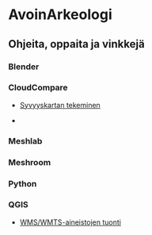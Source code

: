 # AvoinArkeologi
## Ohjeita, oppaita ja vinkkejä

### Blender

### CloudCompare

- [Syvyyskartan tekeminen](https://github.com/nikolaipaukkonen/AvoinArkeologi/blob/main/CloudCompare_Syvyyskartta/CloudCompare_syvyyskartta.md)

- 

### Meshlab

### Meshroom

### Python

### QGIS

- [WMS/WMTS-aineistojen tuonti](https://github.com/nikolaipaukkonen/AvoinArkeologi/blob/main/QGIS_WMS-aineistojen_kaytto/WMS-aineistojen_kaytto.md)
